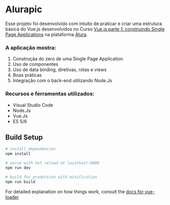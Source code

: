 # **Alurapic**

Esse projeto foi desenvolvido com intuito de praticar e criar uma estrutura básica do Vue.js desenvolvidos no  Curso [Vue.js parte 1: construindo Single Page Applications](https://cursos.alura.com.br/course/vue-parte1) na plataforma [Alura](https://cursos.alura.com.br/).

### A aplicação mostra:
1. Construçãa do zero de uma Single Page Application
2. Uso de componentes
3. Uso de data binding, diretivas, rotas e views
4. Boas práticas 
5. Integração com o back-end utilizando Node.Js 

### Recursos e ferramentas utilizados:
* Visual Studio Code 
* Node.Js 
* Vue.Js
* ES 5/6 




## Build Setup

``` bash
# install dependencies
npm install

# serve with hot reload at localhost:8080
npm run dev

# build for production with minification
npm run build
```

For detailed explanation on how things work, consult the [docs for vue-loader](http://vuejs.github.io/vue-loader).

